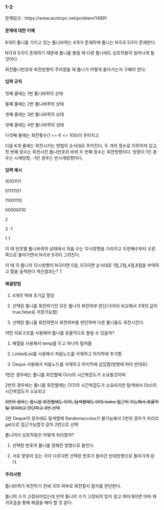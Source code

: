 <h3>1-2</h3>
문제링크 : https://www.acmicpc.net/problem/14891

<h4>문제에 대한 이해</h4>

8개의 톱니를 가지고 있는 톱니바퀴는 4개가 존재하며 톱니는 N극과 S극이 존재한다.

N극과 S극이 존재하기 때문에 톱니를 돌릴 때 다른 톱니에도 상호작용이 일어나게 될 것이다.

회전톱니번호와 회전방향이 주어졌을 때 톱니가 어떻게 돌아가는지 구해야 한다.

<h4>입력 규칙</h4>

첫째 줄에는 1번 톱니바퀴의 상태

둘째 줄에는 2번 톱니바퀴의 상태

셋째 줄에는 3번 톱니바퀴의 상태

넷째 줄에는 4번 톱니바퀴의 상태

다섯째 줄에는 회전횧수(1 <= K <= 100)이 주어지고

다음 K개 줄에는 회전시키는 방법이 순서대로 주어진다. 두 개의 정수로 이루어져 있고, 첫 번째 정수는 회전시킨 톱니번호의 바퀴 두 번째 정수는 회전방향이다. 방향이 1인 경우는 시계방향, -1인 경우는 반시계방향이다.

<h4>입력 예시</h4>

10101111

01111101

11001110

00000010

2

3 -1

1 1

이 때 번호별 톱니바퀴의 상태에서 처음 수는 12시방향을 가리키고 두번째수부터 오른쪽으로 돌아가면서 N극과 S극이 그려진다.

이 때 각 톱니의 12시방향이 N극이면 0점, S극이면 순서대로 1점,2점,4점,8점을 부여하고 합을 출력한다 계산결과는? 7

<h4>해결방법</h4>

1. 4개의 덱에 초기값 할당

2. 선택된 톱니를 회전하기전 모든 톱니의 회전여부 판단(극끼리 비교해서 3개의 값이 true,false로 저장가능함)
 
3. 선택된 톱니를 회전하면서 회전여부를 판단하며 다른 톱니들도 회전시킨다.

어떤 자료구조를 사용해야 톱니를 효율적으로 돌릴 수 있을까?

1. 배열을 사용해서 temp를 두고 하나씩 밀어줌 

2. LinkedList를 사용해서 처음노드를 삭제하고 마지막에 추가함. 

3. Deque 사용해서 처음노드를 삭제하고 마지막에 삽입함(방향에 따라 반대로)

1번은 경우에는 톱니를 회전할때 O(n)의 시간복잡도가 소요될것이며

2번의 경우에는 톱니를 회전할때는 O(1)의 시간복잡도가 소요되지만 탐색에서 O(n)의 시간복잡도가 소요되고

~~3번의 경우는 톱니를 회전할때도 O(1), 탐색할때도 O(1) index 접근이 가능해서 효율적일 것이라고 판단하고 3번 선택~~

3번 Deque의 경우에도 탐색할때 Randomaccess가 불가능해서 2번의 경우가 차리리 get으로 접근가능할것 같아 2번으로 선택

톱니끼리 상호작용은 어떻게 처리할까?

1. 선택된 번호의 톱니를 정해진 방향으로 돌린다. 

2. 서로 맞닿아 있는 극이 다르다면 선택된 번호가 돌아간 반대방향으로 돌아가게 된다.

<h4>주의사항</h4>
톱니바퀴가 회전하기 전에 극의 여부로 회전할지 말지를 판단한다.

톱니의 수가 고정되어있는데 만약 톱니의 수가 고정되어 있지 않고 여러개라면 아마 재귀호출을 통해 해결을 해야 할 것 같다.

